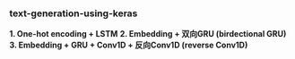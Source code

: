### text-generation-using-keras

**1. One-hot encoding + LSTM**
**2. Embedding + 双向GRU (birdectional GRU)**
**3. Embedding + GRU + Conv1D + 反向Conv1D (reverse Conv1D)**

